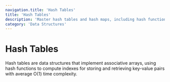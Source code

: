 ```yaml
---
navigation.title: 'Hash Tables'
title: 'Hash Tables'
description: 'Master hash tables and hash maps, including hash functions, collision resolution, and applications in efficient data storage and retrieval.'
category: 'Data Structures'
---
```


# Hash Tables

Hash tables are data structures that implement associative arrays, using hash functions to compute indexes for storing and retrieving key-value pairs with average O(1) time complexity.
